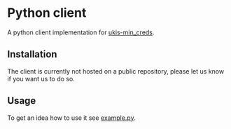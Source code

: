 # Python client

A python client implementation for [ukis-min_creds](../min_creds).

## Installation

The client is currently not hosted on a public repository, please let us know if you want us to do so.

## Usage

To get an idea how to use it see [example.py](example.py).